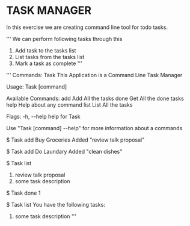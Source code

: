 # TASK MANAGER
In this exercise we are creating command line tool for todo tasks.

'''
We can perform following tasks through this
1. Add task to the tasks list
2. List tasks from the tasks list
3. Mark a task as complete
'''

'''
Commands:
Task
This Application is a Command Line Task Manager

Usage:
  Task [command]

Available Commands:
  add         Add All the tasks
  done        Get All the done tasks
  help        Help about any command
  list        List All the tasks

Flags:
  -h, --help   help for Task

Use "Task [command] --help" for more information about a commands

$ Task add Buy Groceries
Added "review talk proposal"

$ Task add Do Laundary
Added "clean dishes"

$ Task list
1. review talk proposal
2. some task description

$ Task done 1

$ Task list
You have the following tasks:
1. some task description
'''
